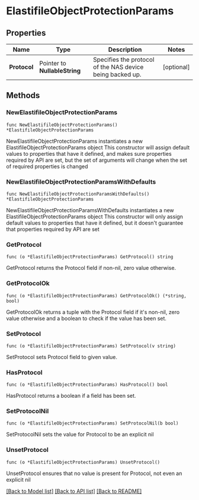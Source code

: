 # ElastifileObjectProtectionParams

## Properties

Name | Type | Description | Notes
------------ | ------------- | ------------- | -------------
**Protocol** | Pointer to **NullableString** | Specifies the protocol of the NAS device being backed up. | [optional] 

## Methods

### NewElastifileObjectProtectionParams

`func NewElastifileObjectProtectionParams() *ElastifileObjectProtectionParams`

NewElastifileObjectProtectionParams instantiates a new ElastifileObjectProtectionParams object
This constructor will assign default values to properties that have it defined,
and makes sure properties required by API are set, but the set of arguments
will change when the set of required properties is changed

### NewElastifileObjectProtectionParamsWithDefaults

`func NewElastifileObjectProtectionParamsWithDefaults() *ElastifileObjectProtectionParams`

NewElastifileObjectProtectionParamsWithDefaults instantiates a new ElastifileObjectProtectionParams object
This constructor will only assign default values to properties that have it defined,
but it doesn't guarantee that properties required by API are set

### GetProtocol

`func (o *ElastifileObjectProtectionParams) GetProtocol() string`

GetProtocol returns the Protocol field if non-nil, zero value otherwise.

### GetProtocolOk

`func (o *ElastifileObjectProtectionParams) GetProtocolOk() (*string, bool)`

GetProtocolOk returns a tuple with the Protocol field if it's non-nil, zero value otherwise
and a boolean to check if the value has been set.

### SetProtocol

`func (o *ElastifileObjectProtectionParams) SetProtocol(v string)`

SetProtocol sets Protocol field to given value.

### HasProtocol

`func (o *ElastifileObjectProtectionParams) HasProtocol() bool`

HasProtocol returns a boolean if a field has been set.

### SetProtocolNil

`func (o *ElastifileObjectProtectionParams) SetProtocolNil(b bool)`

 SetProtocolNil sets the value for Protocol to be an explicit nil

### UnsetProtocol
`func (o *ElastifileObjectProtectionParams) UnsetProtocol()`

UnsetProtocol ensures that no value is present for Protocol, not even an explicit nil

[[Back to Model list]](../README.md#documentation-for-models) [[Back to API list]](../README.md#documentation-for-api-endpoints) [[Back to README]](../README.md)



